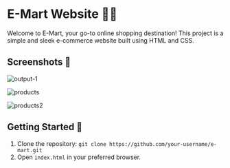 # E-Mart Website 🛒🌐

Welcome to E-Mart, your go-to online shopping destination! This project is a simple and sleek e-commerce website built using HTML and CSS.

## Screenshots 📸
![output-1](https://github.com/Rajeshn09/pace-wisdom-sass-scss/assets/117788569/3ad1e062-fa9b-46ef-816e-1521b6c14363)

![products](https://github.com/Rajeshn09/pace-wisdom-sass-scss/assets/117788569/e681421f-0b0b-44ea-97bd-88da9953b4d3)

![products2](https://github.com/Rajeshn09/pace-wisdom-sass-scss/assets/117788569/5f143e55-a544-4e49-9d46-c49c562c26fa)


## Getting Started 🚦

1. Clone the repository: `git clone https://github.com/your-username/e-mart.git`
2. Open `index.html` in your preferred browser.



